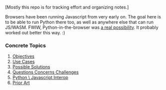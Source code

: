 [Mostly this repo is for tracking effort and organizing notes.]

Browsers have been running Javascript from very early on.  The goal here is to be able to run Python there too, as well as anywhere else that can run JS/WASM.  FWIW, Python-in-the-browser was [a real possibility](https://brendaneich.com/2008/04/popularity/).  It probably worked out better this way. :)

### Concrete Topics

1. [Objectives](https://github.com/ericsnowcurrently/pyweb/wiki/1-Objectives)
2. [Use Cases](https://github.com/ericsnowcurrently/pyweb/wiki/2-Use-Cases)
3. [Possible Solutions](https://github.com/ericsnowcurrently/pyweb/wiki/3-Possible-Solutions)
4. [Questions Concerns Challenges](https://github.com/ericsnowcurrently/pyweb/wiki/4-Questions-%5C-Concerns-%5C-Challenges)
5. [Python \ Javascript Interop](https://github.com/ericsnowcurrently/pyweb/wiki/5-Python-%5C--Javascript-Interop)
6. [Prior Art](https://github.com/ericsnowcurrently/pyweb/wiki/6-Prior-Art)
